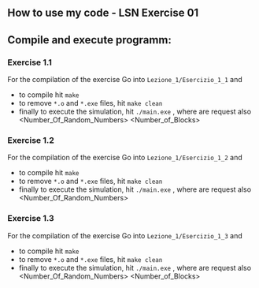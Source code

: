 ## How to use my code - LSN Exercise 01

## Compile and execute programm:

### Exercise 1.1

For the  compilation of the exercise  Go into `Lezione_1/Esercizio_1_1` and
- to compile hit `make`
- to remove `*.o` and `*.exe` files, hit `make clean`
- finally to execute the simulation, hit `./main.exe` , where are request also <Number_Of_Random_Numbers> <Number_of_Blocks>

### Exercise 1.2

For the  compilation of the exercise  Go into `Lezione_1/Esercizio_1_2` and
- to compile hit `make`
- to remove `*.o` and `*.exe` files, hit `make clean`
- finally to execute the simulation, hit `./main.exe` , where are request also <Number_Of_Random_Numbers>

### Exercise 1.3

For the  compilation of the exercise  Go into `Lezione_1/Esercizio_1_3` and
- to compile hit `make`
- to remove `*.o` and `*.exe` files, hit `make clean`
- finally to execute the simulation, hit `./main.exe` , where are request also <Number_Of_Random_Numbers> <Number_of_Blocks>
